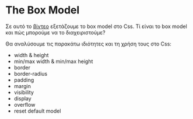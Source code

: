 # The Box Model

Σε αυτό το [βίντεο](https://youtu.be/BGqIAwAkKaw) εξετάζουμε το box model στο Css.
Τί είναι το box model και πώς μπορούμε να το διαχειριστούμε?

Θα αναλύσουμε τις παρακάτω ιδιότητες και τη χρήση τους στο Css:

- width & height
- min/max width & min/max height
- border
- border-radius
- padding
- margin
- visibility
- display
- overflow
- reset default model